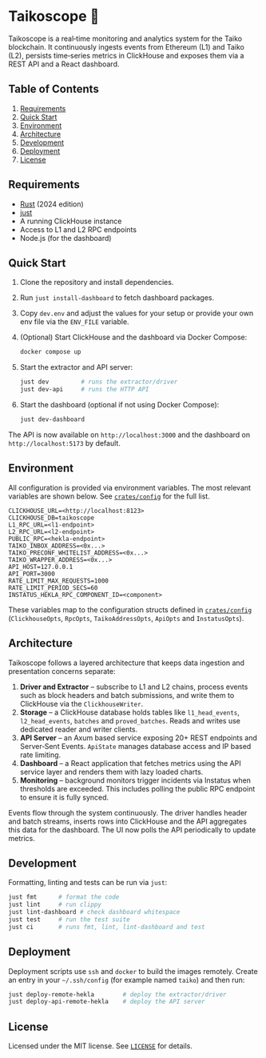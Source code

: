 # Taikoscope 🔭

Taikoscope is a real‑time monitoring and analytics system for the Taiko
blockchain. It continuously ingests events from Ethereum (L1) and Taiko (L2),
persists time‑series metrics in ClickHouse and exposes them via a REST API and a
React dashboard.

## Table of Contents

1. [Requirements](#requirements)
2. [Quick Start](#quick-start)
3. [Environment](#environment)
4. [Architecture](#architecture)
5. [Development](#development)
6. [Deployment](#deployment)
7. [License](#license)

## Requirements

- [Rust](https://www.rust-lang.org/) (2024 edition)
- [just](https://github.com/casey/just)
- A running ClickHouse instance
- Access to L1 and L2 RPC endpoints
- Node.js (for the dashboard)

## Quick Start

1. Clone the repository and install dependencies.
2. Run `just install-dashboard` to fetch dashboard packages.
3. Copy `dev.env` and adjust the values for your setup or provide your own env
   file via the `ENV_FILE` variable.
4. (Optional) Start ClickHouse and the dashboard via Docker Compose:

   ```bash
   docker compose up
   ```

5. Start the extractor and API server:

   ```bash
   just dev         # runs the extractor/driver
   just dev-api     # runs the HTTP API
   ```

6. Start the dashboard (optional if not using Docker Compose):

   ```bash
   just dev-dashboard
   ```

The API is now available on `http://localhost:3000` and the dashboard on
`http://localhost:5173` by default.

## Environment

All configuration is provided via environment variables. The most relevant
variables are shown below. See [`crates/config`](crates/config) for the full
list.

```text
CLICKHOUSE_URL=<http://localhost:8123>
CLICKHOUSE_DB=taikoscope
L1_RPC_URL=<l1-endpoint>
L2_RPC_URL=<l2-endpoint>
PUBLIC_RPC=<hekla-endpoint>
TAIKO_INBOX_ADDRESS=<0x...>
TAIKO_PRECONF_WHITELIST_ADDRESS=<0x...>
TAIKO_WRAPPER_ADDRESS=<0x...>
API_HOST=127.0.0.1
API_PORT=3000
RATE_LIMIT_MAX_REQUESTS=1000
RATE_LIMIT_PERIOD_SECS=60
INSTATUS_HEKLA_RPC_COMPONENT_ID=<component>
```

These variables map to the configuration structs defined in
[`crates/config`](crates/config) (`ClickhouseOpts`, `RpcOpts`,
`TaikoAddressOpts`, `ApiOpts` and `InstatusOpts`).

## Architecture

Taikoscope follows a layered architecture that keeps data ingestion and
presentation concerns separate:

1. **Driver and Extractor** – subscribe to L1 and L2 chains, process events
   such as block headers and batch submissions, and write them to ClickHouse
   via the `ClickhouseWriter`.
2. **Storage** – a ClickHouse database holds tables like
   `l1_head_events`, `l2_head_events`, `batches` and `proved_batches`. Reads and
   writes use dedicated reader and writer clients.
3. **API Server** – an Axum based service exposing 20+ REST endpoints and
   Server‑Sent Events. `ApiState` manages database access and IP based rate
   limiting.
4. **Dashboard** – a React application that fetches metrics using the API
   service layer and renders them with lazy loaded charts.
5. **Monitoring** – background monitors trigger incidents via Instatus when
   thresholds are exceeded. This includes polling the public RPC endpoint to
   ensure it is fully synced.

Events flow through the system continuously. The driver handles header and
batch streams, inserts rows into ClickHouse and the API aggregates this data for
the dashboard. The UI now polls the API periodically to update metrics.

## Development

Formatting, linting and tests can be run via `just`:

```bash
just fmt      # format the code
just lint     # run clippy
just lint-dashboard # check dashboard whitespace
just test     # run the test suite
just ci       # runs fmt, lint, lint-dashboard and test
```

## Deployment

Deployment scripts use `ssh` and `docker` to build the images remotely.
Create an entry in your `~/.ssh/config` (for example named `taiko`) and then run:

```bash
just deploy-remote-hekla        # deploy the extractor/driver
just deploy-api-remote-hekla    # deploy the API server
```

## License

Licensed under the MIT license. See [`LICENSE`](LICENSE) for details.
